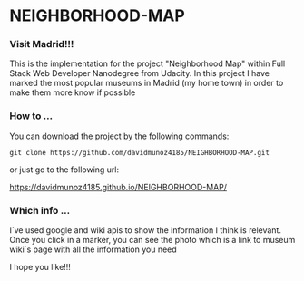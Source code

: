 # NEIGHBORHOOD-MAP

### Visit Madrid!!!

This is the implementation for the project "Neighborhood Map" within Full Stack Web Developer Nanodegree from Udacity.
In this project I have marked the most popular museums in Madrid (my home town) in order to make them more know if possible

### How to ...

You can download the project by the following commands:

```
git clone https://github.com/davidmunoz4185/NEIGHBORHOOD-MAP.git

```

or just go to the following url:

https://davidmunoz4185.github.io/NEIGHBORHOOD-MAP/

### Which info ...

I´ve used google and wiki apis to show the information I think is relevant. Once you click in a marker, you can see the photo which is a link to museum wiki´s page
with all the information you need

I hope you like!!!


